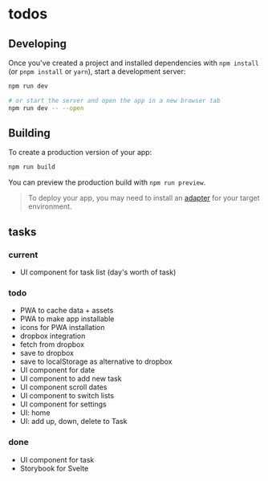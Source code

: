 # todos

## Developing

Once you've created a project and installed dependencies with `npm install` (or `pnpm install` or `yarn`), start a development server:

```bash
npm run dev

# or start the server and open the app in a new browser tab
npm run dev -- --open
```

## Building

To create a production version of your app:

```bash
npm run build
```

You can preview the production build with `npm run preview`.

> To deploy your app, you may need to install an [adapter](https://kit.svelte.dev/docs/adapters) for your target environment.

## tasks

### current
- UI component for task list (day's worth of task)

### todo
- PWA to cache data + assets
- PWA to make app installable
- icons for PWA installation
- dropbox integration
- fetch from dropbox
- save to dropbox
- save to localStorage as alternative to dropbox
- UI component for date
- UI component to add new task
- UI component scroll dates
- UI component to switch lists
- UI component for settings
- UI: home
- UI: add up, down, delete to Task

### done
- UI component for task
- Storybook for Svelte
